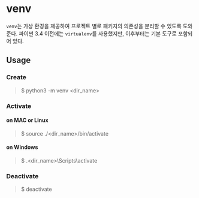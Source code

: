 # venv

`venv`는 가상 환경을 제공하여 프로젝트 별로 패키지의 의존성을 분리할 수 있도록 도와준다. 파이썬 3.4 이전에는 `virtualenv`를 사용했지만, 이후부터는 기본 도구로 포함되어 있다.

## Usage

### Create

> $ python3 -m venv <dir_name>

### Activate

#### on MAC or Linux

> $ source ./<dir_name>/bin/activate

#### on Windows

> $ .\<dir_name>\Scripts\activate

### Deactivate

> $ deactivate

